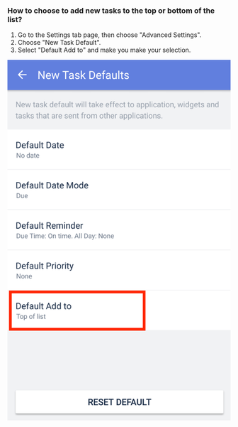 ### How to choose to add new tasks to the top or bottom of the list?

1. Go to the Settings tab page, then choose "Advanced Settings".
2. Choose "New Task Default".
3. Select "Default Add to" and make you make your selection.

![](../../images/ticktick-android-app/task/Screenshot_20180515-160108.png)

